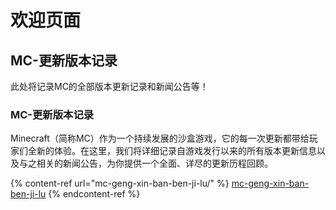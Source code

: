 # 欢迎页面

## MC-更新版本记录

此处将记录MC的全部版本更新记录和新闻公告等！

### MC-更新版本记录

Minecraft（简称MC）作为一个持续发展的沙盒游戏，它的每一次更新都带给玩家们全新的体验。在这里，我们将详细记录自游戏发行以来的所有版本更新信息以及与之相关的新闻公告，为你提供一个全面、详尽的更新历程回顾。

{% content-ref url="mc-geng-xin-ban-ben-ji-lu/" %}
[mc-geng-xin-ban-ben-ji-lu](mc-geng-xin-ban-ben-ji-lu/)
{% endcontent-ref %}
